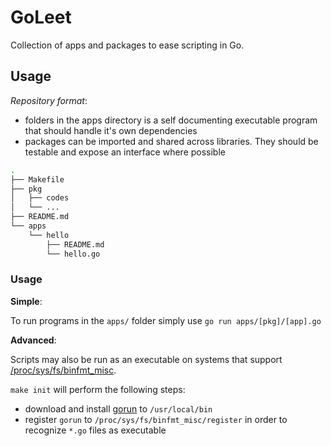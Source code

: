 # GoLeet

Collection of apps and packages to ease scripting in Go.

## Usage

_Repository format_:
 
* folders in the apps directory is a self documenting executable program that should handle it's own dependencies
* packages can be imported and shared across libraries. They should be testable and expose an interface where possible

```sh
.
├── Makefile
├── pkg
│   ├── codes
│   └── ...
├── README.md
└── apps
    └── hello
        ├── README.md
        └── hello.go
```

### Usage

**Simple**:

To run programs in the `apps/` folder simply use `go run apps/[pkg]/[app].go`

**Advanced**:

Scripts may also be run as an executable on systems that support [/proc/sys/fs/binfmt_misc](https://blog.cloudflare.com/using-go-as-a-scripting-language-in-linux/).

`make init` will perform the following steps:

* download and install [gorun](https://github.com/erning/gorun) to `/usr/local/bin`
* register `gorun` to `/proc/sys/fs/binfmt_misc/register` in order to recognize `*.go` files as executable
